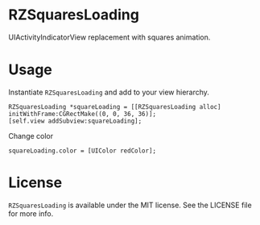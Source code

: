 RZSquaresLoading
==============
UIActivityIndicatorView replacement with squares animation.

Usage
==============
Instantiate ```RZSquaresLoading``` and add to your view hierarchy.
```
RZSquaresLoading *squareLoading = [[RZSquaresLoading alloc] initWithFrame:CGRectMake((0, 0, 36, 36)];
[self.view addSubview:squareLoading];
```

Change color
```
squareLoading.color = [UIColor redColor];
```

License
==============
```RZSquaresLoading``` is available under the MIT license. See the LICENSE file for more info.
